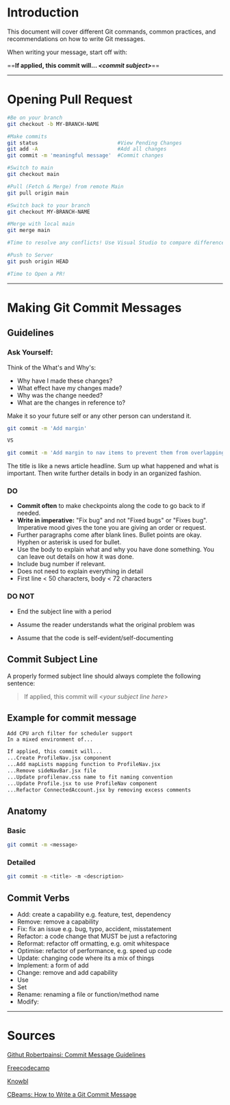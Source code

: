 # Introduction

This document will cover different Git commands, common practices, and recommendations on how to write Git messages.

When writing your message, start off with:

==**If applied, this commit will... _\<commit subject>_**==

---

# Opening Pull Request

```bash
#Be on your branch
git checkout -b MY-BRANCH-NAME

#Make commits
git status                          #View Pending Changes
git add -A                          #Add all changes
git commit -m 'meaningful message'  #Commit changes

#Switch to main
git checkout main

#Pull (Fetch & Merge) from remote Main
git pull origin main

#Switch back to your branch
git checkout MY-BRANCH-NAME

#Merge with local main
git merge main

#Time to resolve any conflicts! Use Visual Studio to compare differences.

#Push to Server
git push origin HEAD

#Time to Open a PR!
```

---

# Making Git Commit Messages

## Guidelines

### Ask Yourself:

Think of the What's and Why's:

-   Why have I made these changes?
-   What effect have my changes made?
-   Why was the change needed?
-   What are the changes in reference to?

Make it so your future self or any other person can understand it.

```bash
git commit -m 'Add margin'

VS

git commit -m 'Add margin to nav items to prevent them from overlapping the logo'
```

The title is like a news article headline. Sum up what happened and what is important. Then write further details in body in an organized fashion.

### DO

-   **Commit often** to make checkpoints along the code to go back to if needed.
-   **Write in imperative:** "Fix bug" and not "Fixed bugs" or "Fixes bug". Imperative mood gives the tone you are giving an order or request.
-   Further paragraphs come after blank lines. Bullet points are okay. Hyphen or asterisk is used for bullet.
-   Use the body to explain what and why you have done something. You can leave out details on how it was done.
-   Include bug number if relevant.
-   Does not need to explain everything in detail
-   First line < 50 characters, body < 72 characters

### DO NOT

-   End the subject line with a period

-   Assume the reader understands what the original problem was

-   Assume that the code is self-evident/self-documenting

## Commit Subject Line

A properly formed subject line should always complete the following sentence:

> If applied, this commit will \<_your subject line here_>

## Example for commit message

```
Add CPU arch filter for scheduler support
In a mixed environment of...
```

```markdown
If applied, this commit will...
...Create ProfileNav.jsx component
...Add mapLists mapping function to ProfileNav.jsx
...Remove sideNavBar.jsx file
...Update profilenav.css name to fit naming convention
...Update Profile.jsx to use ProfileNav component
...Refactor ConnectedAccount.jsx by removing excess comments
```

## Anatomy

### Basic

```bash
git commit -m <message>
```

### Detailed

```bash
git commit -m <title> -m <description>
```

## Commit Verbs

-   Add: create a capability e.g. feature, test, dependency
-   Remove: remove a capability
-   Fix: fix an issue e.g. bug, typo, accident, misstatement
-   Refactor: a code change that MUST be just a refactoring
-   Reformat: refactor off ormatting, e.g. omit whitespace
-   Optimise: refactor of performance, e.g. speed up code
-   Update: changing code where its a mix of things
-   Implement: a form of add
-   Change: remove and add capability
-   Use
-   Set
-   Rename: renaming a file or function/method name
-   Modify:

---

# Sources

[Githut Robertpainsi: Commit Message Guidelines](https://gist.github.com/robertpainsi/b632364184e70900af4ab688decf6f53)

[Freecodecamp](https://www.freecodecamp.org/news/how-to-write-better-git-commit-messages/)

[Knowbl](https://github.com/knowbl/git-commit-message)

[CBeams: How to Write a Git Commit Message](https://cbea.ms/git-commit/)
